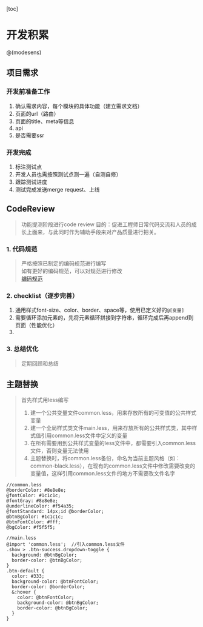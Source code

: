 [toc]

# 开发积累
@(modesens)

## 项目需求
### 开发前准备工作
1. 确认需求内容，每个模块的具体功能（建立需求文档）
2. 页面的url（路由）
3. 页面的title、meta等信息
4. api
5. 是否需要ssr

### 开发完成
1. 标注测试点
2. 开发人员也需按照测试点测一遍（自测自修）
3. 跟踪测试进度
4.  测试完成发送merge request、上线

## CodeReview
> 功能提测阶段进行code review
> 目的：促进工程师日常代码交流和人员的成长上面来，与此同时作为辅助手段来对产品质量进行把关。

### 1. 代码规范
> 严格按照已制定的编码规范进行编写 <br>
> 如有更好的编码规范，可以对规范进行修改 <br>
[编码规范](./coding_rule.md)

### 2. checklist（逐步完善）
1. 通用样式font-size、color、border、space等，使用已定义好的`@[变量]`
2. 需要循环添加元素的，先将元素循环拼接到字符串，循环完成后再append到页面（性能优化）
3. 


### 3. 总结优化
> 定期回顾和总结


## 主题替换
> 首先样式用less编写
> 1. 建一个公共变量文件common.less，用来存放所有的可变值的公共样式变量
> 2. 建一个全局样式类文件main.less，用来存放所有的公共样式类，其中样式值引用common.less文件中定义的变量
> 3. 在所有需要用到公共样式变量的less文件中，都需要引入common.less文件，否则变量无法使用
> 4. 主题替换时，将common.less备份，命名为当前主题风格（如：common-black.less），在现有的common.less文件中修改需要改变的变量值，这样引用common.less文件的地方不需要改文件名字

```less
//common.less
@borderColor: #8e8e8e;
@fontColor: #1c1c1c;
@fontGray: #8e8e8e;
@underlineColor: #f54a35;
@fontStandard: 14px;id @borderColor;
@btnBgColor: #1c1c1c;
@btnFontColor: #fff;
@bgColor: #f5f5f5;

//main.less
@import 'common.less';	//引入common.less文件
.show > .btn-success.dropdown-toggle {
  background: @btnBgColor;
  border-color: @btnBgColor;
}
.btn-default {
  color: #333;
  background-color: @btnFontColor;
  border-color: @borderColor;
  &:hover {
    color: @btnFontColor;
    background-color: @btnBgColor;
    border-color: @btnBgColor;
  }
}
```


